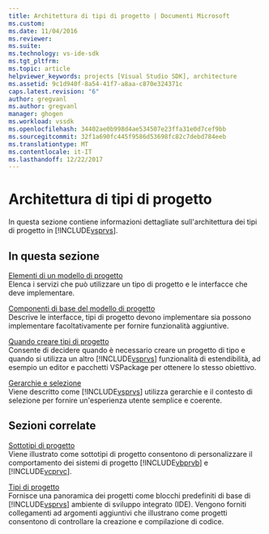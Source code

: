 ```yaml
---
title: Architettura di tipi di progetto | Documenti Microsoft
ms.custom: 
ms.date: 11/04/2016
ms.reviewer: 
ms.suite: 
ms.technology: vs-ide-sdk
ms.tgt_pltfrm: 
ms.topic: article
helpviewer_keywords: projects [Visual Studio SDK], architecture
ms.assetid: 9c1d940f-8a54-41f7-a8aa-c870e324371c
caps.latest.revision: "6"
author: gregvanl
ms.author: gregvanl
manager: ghogen
ms.workload: vssdk
ms.openlocfilehash: 34402ae0b998d4ae534507e23ffa31e0d7cef9bb
ms.sourcegitcommit: 32f1a690fc445f9586d53698fc82c7debd784eeb
ms.translationtype: MT
ms.contentlocale: it-IT
ms.lasthandoff: 12/22/2017
---
```

# <a name="project-types-architecture"></a>Architettura di tipi di progetto
In questa sezione contiene informazioni dettagliate sull'architettura dei tipi di progetto in [!INCLUDE[vsprvs](../../code-quality/includes/vsprvs_md.md)].  
  
## <a name="in-this-section"></a>In questa sezione  
 [Elementi di un modello di progetto](../../extensibility/internals/elements-of-a-project-model.md)  
 Elenca i servizi che può utilizzare un tipo di progetto e le interfacce che deve implementare.  
  
 [Componenti di base del modello di progetto](../../extensibility/internals/project-model-core-components.md)  
 Descrive le interfacce, tipi di progetto devono implementare sia possono implementare facoltativamente per fornire funzionalità aggiuntive.  
  
 [Quando creare tipi di progetto](../../extensibility/internals/when-to-create-project-types.md)  
 Consente di decidere quando è necessario creare un progetto di tipo e quando si utilizza un altro [!INCLUDE[vsprvs](../../code-quality/includes/vsprvs_md.md)] funzionalità di estendibilità, ad esempio un editor e pacchetti VSPackage per ottenere lo stesso obiettivo.  
  
 [Gerarchie e selezione](../../extensibility/internals/hierarchies-and-selection.md)  
 Viene descritto come [!INCLUDE[vsprvs](../../code-quality/includes/vsprvs_md.md)] utilizza gerarchie e il contesto di selezione per fornire un'esperienza utente semplice e coerente.  
  
## <a name="related-sections"></a>Sezioni correlate  
 [Sottotipi di progetto](../../extensibility/internals/project-subtypes.md)  
 Viene illustrato come sottotipi di progetto consentono di personalizzare il comportamento dei sistemi di progetto [!INCLUDE[vbprvb](../../code-quality/includes/vbprvb_md.md)] e [!INCLUDE[vcprvc](../../code-quality/includes/vcprvc_md.md)].  
  
 [Tipi di progetto](../../extensibility/internals/project-types.md)  
 Fornisce una panoramica dei progetti come blocchi predefiniti di base di [!INCLUDE[vsprvs](../../code-quality/includes/vsprvs_md.md)] ambiente di sviluppo integrato (IDE). Vengono forniti collegamenti ad argomenti aggiuntivi che illustrano come progetti consentono di controllare la creazione e compilazione di codice.